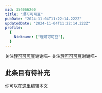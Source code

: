```yaml
---
mid: 354066260
title: "理可可可豆"
pubDate: "2024-11-04T11:22:14.222Z"
updatedDate: "2024-11-04T11:22:14.222Z"
profile:
  {
    Nickname: ["理可可可豆"],
  }
---
```


关注[理可可可豆](https://space.bilibili.com/354066260)谢谢喵~ 关注[理可可可豆](https://space.bilibili.com/354066260)谢谢喵~

## 此条目有待补充
你可以在[这里](https://github.com/Yuhanawa/VTuber.ICU-Content/edit/master/v/理可可可豆/index.md)编辑本文
